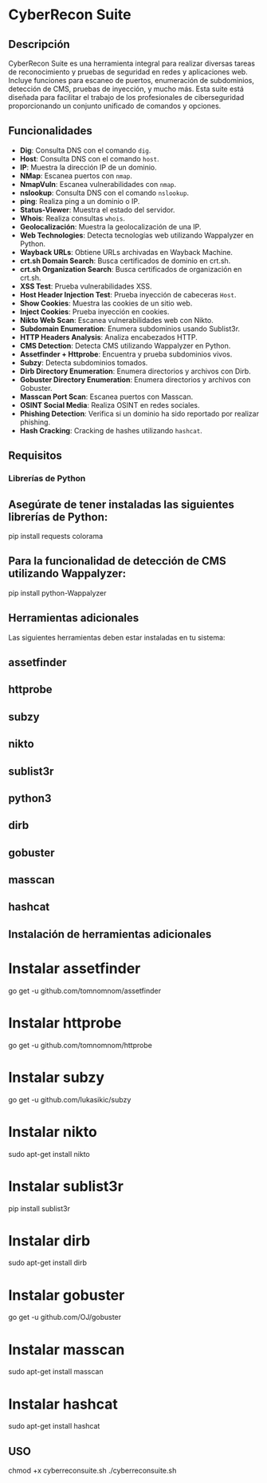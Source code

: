 # CyberRecon Suite

## Descripción

CyberRecon Suite es una herramienta integral para realizar diversas tareas de reconocimiento y pruebas de seguridad en redes y aplicaciones web. Incluye funciones para escaneo de puertos, enumeración de subdominios, detección de CMS, pruebas de inyección, y mucho más. Esta suite está diseñada para facilitar el trabajo de los profesionales de ciberseguridad proporcionando un conjunto unificado de comandos y opciones.

## Funcionalidades

- **Dig**: Consulta DNS con el comando `dig`.
- **Host**: Consulta DNS con el comando `host`.
- **IP**: Muestra la dirección IP de un dominio.
- **NMap**: Escanea puertos con `nmap`.
- **NmapVuln**: Escanea vulnerabilidades con `nmap`.
- **nslookup**: Consulta DNS con el comando `nslookup`.
- **ping**: Realiza ping a un dominio o IP.
- **Status-Viewer**: Muestra el estado del servidor.
- **Whois**: Realiza consultas `whois`.
- **Geolocalización**: Muestra la geolocalización de una IP.
- **Web Technologies**: Detecta tecnologías web utilizando Wappalyzer en Python.
- **Wayback URLs**: Obtiene URLs archivadas en Wayback Machine.
- **crt.sh Domain Search**: Busca certificados de dominio en crt.sh.
- **crt.sh Organization Search**: Busca certificados de organización en crt.sh.
- **XSS Test**: Prueba vulnerabilidades XSS.
- **Host Header Injection Test**: Prueba inyección de cabeceras `Host`.
- **Show Cookies**: Muestra las cookies de un sitio web.
- **Inject Cookies**: Prueba inyección en cookies.
- **Nikto Web Scan**: Escanea vulnerabilidades web con Nikto.
- **Subdomain Enumeration**: Enumera subdominios usando Sublist3r.
- **HTTP Headers Analysis**: Analiza encabezados HTTP.
- **CMS Detection**: Detecta CMS utilizando Wappalyzer en Python.
- **Assetfinder + Httprobe**: Encuentra y prueba subdominios vivos.
- **Subzy**: Detecta subdominios tomados.
- **Dirb Directory Enumeration**: Enumera directorios y archivos con Dirb.
- **Gobuster Directory Enumeration**: Enumera directorios y archivos con Gobuster.
- **Masscan Port Scan**: Escanea puertos con Masscan.
- **OSINT Social Media**: Realiza OSINT en redes sociales.
- **Phishing Detection**: Verifica si un dominio ha sido reportado por realizar phishing.
- **Hash Cracking**: Cracking de hashes utilizando `hashcat`.

## Requisitos

### Librerías de Python

## Asegúrate de tener instaladas las siguientes librerías de Python:
pip install requests colorama

## Para la funcionalidad de detección de CMS utilizando Wappalyzer:
pip install python-Wappalyzer

## Herramientas adicionales
Las siguientes herramientas deben estar instaladas en tu sistema:

## assetfinder
## httprobe
## subzy
## nikto
## sublist3r
## python3
## dirb
## gobuster
## masscan
## hashcat

## Instalación de herramientas adicionales

# Instalar assetfinder
go get -u github.com/tomnomnom/assetfinder

# Instalar httprobe
go get -u github.com/tomnomnom/httprobe

# Instalar subzy
go get -u github.com/lukasikic/subzy

# Instalar nikto
sudo apt-get install nikto

# Instalar sublist3r
pip install sublist3r

# Instalar dirb
sudo apt-get install dirb

# Instalar gobuster
go get -u github.com/OJ/gobuster

# Instalar masscan
sudo apt-get install masscan

# Instalar hashcat
sudo apt-get install hashcat

## USO
chmod +x cyberreconsuite.sh
./cyberreconsuite.sh
